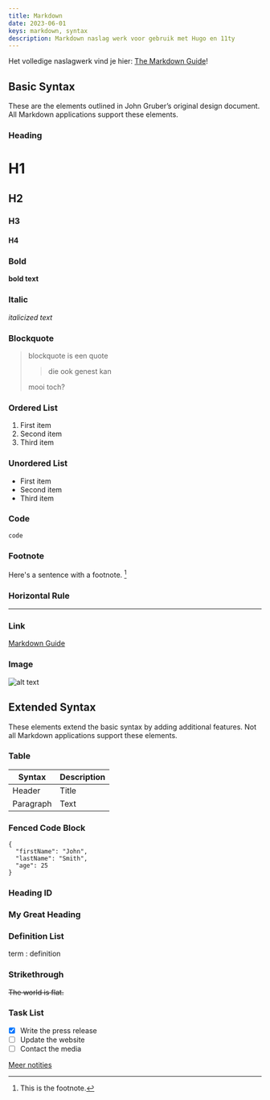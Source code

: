 ```yaml
---
title: Markdown
date: 2023-06-01
keys: markdown, syntax
description: Markdown naslag werk voor gebruik met Hugo en 11ty
---
```


Het volledige naslagwerk vind je hier: [The Markdown Guide](https://www.markdownguide.org)!

## Basic Syntax

These are the elements outlined in John Gruber’s original design document. All Markdown applications support these elements.

### Heading

# H1
## H2
### H3
#### H4

### Bold

**bold text**

### Italic

*italicized text*

### Blockquote

> blockquote is een quote
>
>> die ook genest kan
>
> mooi toch?

### Ordered List

1. First item
2. Second item
3. Third item

### Unordered List

- First item
- Second item
- Third item

### Code

`code`

### Footnote

Here's a sentence with a footnote. [^1]

[^1]: This is the footnote.

### Horizontal Rule

---

### Link

[Markdown Guide](https://www.markdownguide.org)

### Image

![alt text](https://www.markdownguide.org/assets/images/tux.png)

## Extended Syntax

These elements extend the basic syntax by adding additional features. Not all Markdown applications support these elements.

### Table

| Syntax | Description |
| ----------- | ----------- |
| Header | Title |
| Paragraph | Text |

### Fenced Code Block

```
{
  "firstName": "John",
  "lastName": "Smith",
  "age": 25
}
```

### Heading ID

### My Great Heading

### Definition List

term
: definition

### Strikethrough

~~The world is flat.~~

### Task List

- [x] Write the press release
- [ ] Update the website
- [ ] Contact the media

[Meer notities](/notes)
